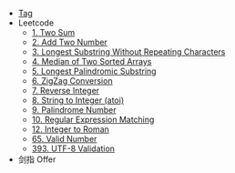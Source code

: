 - [Tag](tag/index.md)
- Leetcode
    - [1. Two Sum](leetcode/1-two-sum/index.md)
    - [2. Add Two Number](leetcode/2-add-two-numbers/index.md)
    - [3. Longest Substring Without Repeating Characters](leetcode/3-longest-substring-without-repeating-characters/index.md)
    - [4. Median of Two Sorted Arrays](leetcode/4-median-of-two-sorted-arrays/index.md)
    - [5. Longest Palindromic Substring](leetcode/5-longest-palindromic-substring/index.md)
    - [6. ZigZag Conversion](leetcode/6-zigzag-conversion/index.md)
    - [7. Reverse Integer](leetcode/7-reverse-integer/index.md)
    - [8. String to Integer (atoi)](leetcode/8-string-to-integer-atoi/index.md)
    - [9. Palindrome Number](leetcode/9-palindrome-number/index.md)
    - [10. Regular Expression Matching](leetcode/10-regular-expression-matching/index.md)
    - [12. Integer to Roman](leetcode/12-integer-to-roman/index.md)
    - [65. Valid Number](leetcode/65-valid-number/index.md)
    - [393. UTF-8 Validation](leetcode/393-utf-8-validation/index.md)
- 剑指 Offer